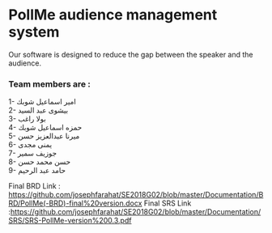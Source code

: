 # PollMe audience management system 


 Our software is designed to reduce the gap between the speaker and the audience.


### Team members are : 
1- امير اسماعيل شوبك    
2- بيشوى عبد السيد    
3- بولا راغب   
4- حمزه اسماعيل شوبك   
5- ميرنا عبدالعزيز حسن       
6- يمنى مجدى   
7- جوزيف سمير    
8- حسن محمد حسن   
9- حامد عبد الرحيم   

Final BRD Link : https://github.com/josephfarahat/SE2018G02/blob/master/Documentation/BRD/PollMe(-BRD)-final%20version.docx
Final SRS Link :https://github.com/josephfarahat/SE2018G02/blob/master/Documentation/SRS/SRS-PollMe-version%200.3.pdf
